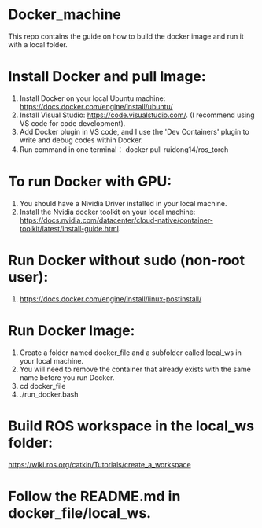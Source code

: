 # Docker_machine
This repo contains the guide on how to build the docker image and run it with a local folder.
# Install Docker and pull Image:
1. Install Docker on your local Ubuntu machine: https://docs.docker.com/engine/install/ubuntu/
2. Install Visual Studio: https://code.visualstudio.com/. (I recommend using VS code for code development).
3. Add Docker plugin in VS code, and I use the 'Dev Containers' plugin to write and debug codes within Docker.
4. Run command in one terminal： docker pull ruidong14/ros_torch
# To run Docker with GPU:
1. You should have a Nividia Driver installed in your local machine.
2. Install the Nvidia docker toolkit on your local machine: https://docs.nvidia.com/datacenter/cloud-native/container-toolkit/latest/install-guide.html.
# Run Docker without sudo (non-root user):
1. https://docs.docker.com/engine/install/linux-postinstall/
# Run Docker Image:
1. Create a folder named docker_file and a subfolder called local_ws in your local machine.
2. You will need to remove the container that already exists with the same name before you run Docker.
3. cd docker_file
4. ./run_docker.bash 
# Build ROS workspace in the local_ws folder: 
https://wiki.ros.org/catkin/Tutorials/create_a_workspace
# Follow the README.md in docker_file/local_ws. 
